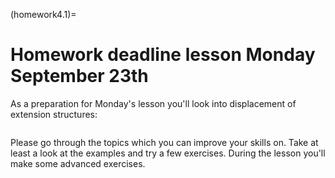 (homework4.1)=
# Homework deadline lesson Monday September 23th

As a preparation for Monday's lesson you'll look into displacement of extension structures:

```{tableofcontents}
```

Please go through the topics which you can improve your skills on. Take at least a look at the examples and try a few exercises. During the lesson you'll make some advanced exercises.